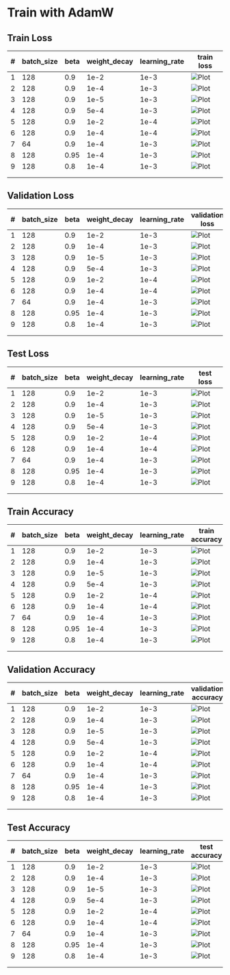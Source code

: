 # Train with AdamW

## Train Loss

| #   | batch_size | beta | weight_decay | learning_rate | train loss                                                         |
| --- | ---------- | ---- | ------------ | ------------- | ------------------------------------------------------------------ |
| 1   | 128        | 0.9  | 1e-2         | 1e-3          | ![Plot](./Plot/e=150_bs=128_b=0.9_lr=1e-3_wd=1e-2/train_loss.png)  |
| 2   | 128        | 0.9  | 1e-4         | 1e-3          | ![Plot](./Plot/e=150_bs=128_b=0.9_lr=1e-3_wd=1e-4/train_loss.png)  |
| 3   | 128        | 0.9  | 1e-5         | 1e-3          | ![Plot](./Plot/e=150_bs=128_b=0.9_lr=1e-3_wd=1e-5/train_loss.png)  |
| 4   | 128        | 0.9  | 5e-4         | 1e-3          | ![Plot](./Plot/e=150_bs=128_b=0.9_lr=1e-3_wd=5e-4/train_loss.png)  |
| 5   | 128        | 0.9  | 1e-2         | 1e-4          | ![Plot](./Plot/e=150_bs=128_b=0.9_lr=1e-4_wd=1e-2/train_loss.png)  |
| 6   | 128        | 0.9  | 1e-4         | 1e-4          | ![Plot](./Plot/e=150_bs=128_b=0.9_lr=1e-4_wd=1e-4/train_loss.png)  |
| 7   | 64         | 0.9  | 1e-4         | 1e-3          | ![Plot](./Plot/e=150_bs=64_b=0.9_lr=1e-3_wd=1e-4/train_loss.png)   |
| 8   | 128        | 0.95 | 1e-4         | 1e-3          | ![Plot](./Plot/e=100_bs=128_b=0.95_lr=1e-3_wd=1e-4/train_loss.png) |
| 9   | 128        | 0.8 | 1e-4         | 1e-3          | ![Plot](./Plot/e=100_bs=128_b=0.8_lr=1e-3_wd=1e-4/train_loss.png) |
|     |            |      |              |               |                                                                    |
|     |            |      |              |               |                                                                    |

## Validation Loss

| #   | batch_size | beta | weight_decay | learning_rate | validation loss                                                  |
| --- | ---------- | ---- | ------------ | ------------- | ---------------------------------------------------------------- |
| 1   | 128        | 0.9  | 1e-2         | 1e-3          | ![Plot](./Plot/e=150_bs=128_b=0.9_lr=1e-3_wd=1e-2/val_loss.png)  |
| 2   | 128        | 0.9  | 1e-4         | 1e-3          | ![Plot](./Plot/e=150_bs=128_b=0.9_lr=1e-3_wd=1e-4/val_loss.png)  |
| 3   | 128        | 0.9  | 1e-5         | 1e-3          | ![Plot](./Plot/e=150_bs=128_b=0.9_lr=1e-3_wd=1e-5/val_loss.png)  |
| 4   | 128        | 0.9  | 5e-4         | 1e-3          | ![Plot](./Plot/e=150_bs=128_b=0.9_lr=1e-3_wd=5e-4/val_loss.png)  |
| 5   | 128        | 0.9  | 1e-2         | 1e-4          | ![Plot](./Plot/e=150_bs=128_b=0.9_lr=1e-4_wd=1e-2/val_loss.png)  |
| 6   | 128        | 0.9  | 1e-4         | 1e-4          | ![Plot](./Plot/e=150_bs=128_b=0.9_lr=1e-4_wd=1e-4/val_loss.png)  |
| 7   | 64         | 0.9  | 1e-4         | 1e-3          | ![Plot](./Plot/e=150_bs=64_b=0.9_lr=1e-3_wd=1e-4/val_loss.png)   |
| 8   | 128        | 0.95 | 1e-4         | 1e-3          | ![Plot](./Plot/e=100_bs=128_b=0.95_lr=1e-3_wd=1e-4/val_loss.png) |
| 9   | 128        | 0.8 | 1e-4         | 1e-3          | ![Plot](./Plot/e=100_bs=128_b=0.8_lr=1e-3_wd=1e-4/val_loss.png) |
|     |            |      |              |               |                                                                  |
|     |            |      |              |               |                                                                  |

## Test Loss

| #   | batch_size | beta | weight_decay | learning_rate | test loss                                                         |
| --- | ---------- | ---- | ------------ | ------------- | ----------------------------------------------------------------- |
| 1   | 128        | 0.9  | 1e-2         | 1e-3          | ![Plot](./Plot/e=150_bs=128_b=0.9_lr=1e-3_wd=1e-2/test_loss.png)  |
| 2   | 128        | 0.9  | 1e-4         | 1e-3          | ![Plot](./Plot/e=150_bs=128_b=0.9_lr=1e-3_wd=1e-4/test_loss.png)  |
| 3   | 128        | 0.9  | 1e-5         | 1e-3          | ![Plot](./Plot/e=150_bs=128_b=0.9_lr=1e-3_wd=1e-5/test_loss.png)  |
| 4   | 128        | 0.9  | 5e-4         | 1e-3          | ![Plot](./Plot/e=150_bs=128_b=0.9_lr=1e-3_wd=5e-4/test_loss.png)  |
| 5   | 128        | 0.9  | 1e-2         | 1e-4          | ![Plot](./Plot/e=150_bs=128_b=0.9_lr=1e-4_wd=1e-2/test_loss.png)  |
| 6   | 128        | 0.9  | 1e-4         | 1e-4          | ![Plot](./Plot/e=150_bs=128_b=0.9_lr=1e-4_wd=1e-4/test_loss.png)  |
| 7   | 64         | 0.9  | 1e-4         | 1e-3          | ![Plot](./Plot/e=150_bs=64_b=0.9_lr=1e-3_wd=1e-4/test_loss.png)   |
| 8   | 128        | 0.95 | 1e-4         | 1e-3          | ![Plot](./Plot/e=100_bs=128_b=0.95_lr=1e-3_wd=1e-4/test_loss.png) |
| 9   | 128        | 0.8 | 1e-4         | 1e-3          | ![Plot](./Plot/e=100_bs=128_b=0.8_lr=1e-3_wd=1e-4/test_loss.png) |
|     |            |      |              |               |                                                                   |
|     |            |      |              |               |                                                                   |

## Train Accuracy

| #   | batch_size | beta | weight_decay | learning_rate | train accuracy                                                         |
| --- | ---------- | ---- | ------------ | ------------- | ---------------------------------------------------------------------- |
| 1   | 128        | 0.9  | 1e-2         | 1e-3          | ![Plot](./Plot/e=150_bs=128_b=0.9_lr=1e-3_wd=1e-2/train_accuracy.png)  |
| 2   | 128        | 0.9  | 1e-4         | 1e-3          | ![Plot](./Plot/e=150_bs=128_b=0.9_lr=1e-3_wd=1e-4/train_accuracy.png)  |
| 3   | 128        | 0.9  | 1e-5         | 1e-3          | ![Plot](./Plot/e=150_bs=128_b=0.9_lr=1e-3_wd=1e-5/train_accuracy.png)  |
| 4   | 128        | 0.9  | 5e-4         | 1e-3          | ![Plot](./Plot/e=150_bs=128_b=0.9_lr=1e-3_wd=5e-4/train_accuracy.png)  |
| 5   | 128        | 0.9  | 1e-2         | 1e-4          | ![Plot](./Plot/e=150_bs=128_b=0.9_lr=1e-4_wd=1e-2/train_accuracy.png)  |
| 6   | 128        | 0.9  | 1e-4         | 1e-4          | ![Plot](./Plot/e=150_bs=128_b=0.9_lr=1e-4_wd=1e-4/train_accuracy.png)  |
| 7   | 64         | 0.9  | 1e-4         | 1e-3          | ![Plot](./Plot/e=150_bs=64_b=0.9_lr=1e-3_wd=1e-4/train_accuracy.png)   |
| 8   | 128        | 0.95 | 1e-4         | 1e-3          | ![Plot](./Plot/e=100_bs=128_b=0.95_lr=1e-3_wd=1e-4/train_accuracy.png) |
| 9   | 128        | 0.8 | 1e-4         | 1e-3          | ![Plot](./Plot/e=100_bs=128_b=0.8_lr=1e-3_wd=1e-4/train_accuracy.png) |
|     |            |      |              |               |                                                                        |
|     |            |      |              |               |                                                                        |

## Validation Accuracy

| #   | batch_size | beta | weight_decay | learning_rate | validation accuracy                                                  |
| --- | ---------- | ---- | ------------ | ------------- | -------------------------------------------------------------------- |
| 1   | 128        | 0.9  | 1e-2         | 1e-3          | ![Plot](./Plot/e=150_bs=128_b=0.9_lr=1e-3_wd=1e-2/val_accuracy.png)  |
| 2   | 128        | 0.9  | 1e-4         | 1e-3          | ![Plot](./Plot/e=150_bs=128_b=0.9_lr=1e-3_wd=1e-4/val_accuracy.png)  |
| 3   | 128        | 0.9  | 1e-5         | 1e-3          | ![Plot](./Plot/e=150_bs=128_b=0.9_lr=1e-3_wd=1e-5/val_accuracy.png)  |
| 4   | 128        | 0.9  | 5e-4         | 1e-3          | ![Plot](./Plot/e=150_bs=128_b=0.9_lr=1e-3_wd=5e-4/val_accuracy.png)  |
| 5   | 128        | 0.9  | 1e-2         | 1e-4          | ![Plot](./Plot/e=150_bs=128_b=0.9_lr=1e-4_wd=1e-2/val_accuracy.png)  |
| 6   | 128        | 0.9  | 1e-4         | 1e-4          | ![Plot](./Plot/e=150_bs=128_b=0.9_lr=1e-4_wd=1e-4/val_accuracy.png)  |
| 7   | 64         | 0.9  | 1e-4         | 1e-3          | ![Plot](./Plot/e=150_bs=64_b=0.9_lr=1e-3_wd=1e-4/val_accuracy.png)   |
| 8   | 128        | 0.95 | 1e-4         | 1e-3          | ![Plot](./Plot/e=100_bs=128_b=0.95_lr=1e-3_wd=1e-4/val_accuracy.png) |
| 9   | 128        | 0.8 | 1e-4         | 1e-3          | ![Plot](./Plot/e=100_bs=128_b=0.8_lr=1e-3_wd=1e-4/val_accuracy.png) |
|     |            |      |              |               |                                                                      |
|     |            |      |              |               |                                                                      |

## Test Accuracy

| #   | batch_size | beta | weight_decay | learning_rate | test accuracy                                                         |
| --- | ---------- | ---- | ------------ | ------------- | --------------------------------------------------------------------- |
| 1   | 128        | 0.9  | 1e-2         | 1e-3          | ![Plot](./Plot/e=150_bs=128_b=0.9_lr=1e-3_wd=1e-2/test_accuracy.png)  |
| 2   | 128        | 0.9  | 1e-4         | 1e-3          | ![Plot](./Plot/e=150_bs=128_b=0.9_lr=1e-3_wd=1e-4/test_accuracy.png)  |
| 3   | 128        | 0.9  | 1e-5         | 1e-3          | ![Plot](./Plot/e=150_bs=128_b=0.9_lr=1e-3_wd=1e-5/test_accuracy.png)  |
| 4   | 128        | 0.9  | 5e-4         | 1e-3          | ![Plot](./Plot/e=150_bs=128_b=0.9_lr=1e-3_wd=5e-4/test_accuracy.png)  |
| 5   | 128        | 0.9  | 1e-2         | 1e-4          | ![Plot](./Plot/e=150_bs=128_b=0.9_lr=1e-4_wd=1e-2/test_accuracy.png)  |
| 6   | 128        | 0.9  | 1e-4         | 1e-4          | ![Plot](./Plot/e=150_bs=128_b=0.9_lr=1e-4_wd=1e-4/test_accuracy.png)  |
| 7   | 64         | 0.9  | 1e-4         | 1e-3          | ![Plot](./Plot/e=150_bs=64_b=0.9_lr=1e-3_wd=1e-4/test_accuracy.png)   |
| 8   | 128        | 0.95 | 1e-4         | 1e-3          | ![Plot](./Plot/e=100_bs=128_b=0.95_lr=1e-3_wd=1e-4/test_accuracy.png) |
| 9  | 128        | 0.8 | 1e-4         | 1e-3          | ![Plot](./Plot/e=100_bs=128_b=0.8_lr=1e-3_wd=1e-4/test_accuracy.png) |
|     |            |      |              |               |                                                                       |
|     |            |      |              |               |                                                                       |
